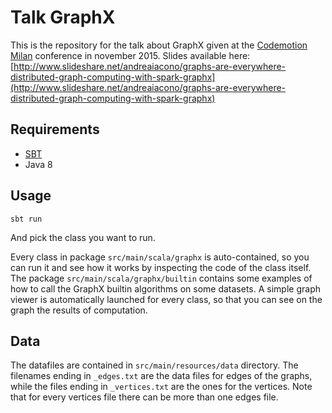 # Talk GraphX
This is the repository for the talk about GraphX given at the [Codemotion Milan](http://milan2015.codemotionworld.com/) conference in november 2015. Slides available here: [http://www.slideshare.net/andreaiacono/graphs-are-everywhere-distributed-graph-computing-with-spark-graphx](http://www.slideshare.net/andreaiacono/graphs-are-everywhere-distributed-graph-computing-with-spark-graphx)

## Requirements

* [SBT](http://www.scala-sbt.org/)
* Java 8

## Usage

    sbt run

And pick the class you want to run.

Every class in package `src/main/scala/graphx` is auto-contained, so you can run it and see how it works by inspecting the code of the class itself.
The package `src/main/scala/graphx/builtin` contains some examples of how to call the GraphX builtin algorithms on some datasets.
A simple graph viewer is automatically launched for every class, so that you can see on the graph the results of computation.

## Data
The datafiles are contained in `src/main/resources/data` directory. The filenames ending in `_edges.txt` are the data files for edges of the graphs, while the files ending in `_vertices.txt` are the ones for the vertices.
Note that for every vertices file there can be more than one edges file.
